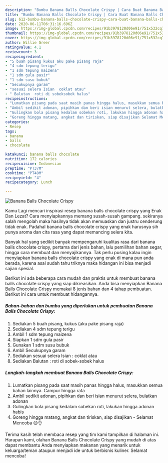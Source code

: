 ```yaml
---
description: "Bumbu Banana Balls Chocolate Crispy | Cara Buat Banana Balls Chocolate Crispy Yang Enak Banget"
title: "Bumbu Banana Balls Chocolate Crispy | Cara Buat Banana Balls Chocolate Crispy Yang Enak Banget"
slug: 612-bumbu-banana-balls-chocolate-crispy-cara-buat-banana-balls-chocolate-crispy-yang-enak-banget
date: 2020-06-11T06:31:16.696Z
image: https://img-global.cpcdn.com/recipes/91b3978120d06e91/751x532cq70/banana-balls-chocolate-crispy-foto-resep-utama.jpg
thumbnail: https://img-global.cpcdn.com/recipes/91b3978120d06e91/751x532cq70/banana-balls-chocolate-crispy-foto-resep-utama.jpg
cover: https://img-global.cpcdn.com/recipes/91b3978120d06e91/751x532cq70/banana-balls-chocolate-crispy-foto-resep-utama.jpg
author: Willie Greer
ratingvalue: 4.1
reviewcount: 3
recipeingredient:
- "5 buah pisang kukus aku pake pisang raja"
- "4 sdm tepung terigu"
- "1 sdm tepung maizena"
- "1 sdm gula pasir"
- "1 sdm susu bubuk"
- "Secukupnya garam"
- "sesuai selera Isian  coklat atau"
- " Balutan  roti di sobeksobek halus"
recipeinstructions:
- "Lumatkan pisang pada saat masih panas hingga halus, masukkan semua bahan lainnya. Campur hingga rata"
- "Ambil sedikit adonan, pipihkan dan beri isian menurut selera, bulatkan adonan"
- "Gulingkan bola pisang kedalam sobekan roti, lakukan hingga adonan habis"
- "Goreng hingga matang, angkat dan tiriskan, siap disajikan Selamat Mencoba 😉👌"
categories:
- Resep
tags:
- banana
- balls
- chocolate

katakunci: banana balls chocolate 
nutrition: 172 calories
recipecuisine: Indonesian
preptime: "PT37M"
cooktime: "PT48M"
recipeyield: "4"
recipecategory: Lunch

---
```



![Banana Balls Chocolate Crispy](https://img-global.cpcdn.com/recipes/91b3978120d06e91/751x532cq70/banana-balls-chocolate-crispy-foto-resep-utama.jpg)

Kamu Lagi mencari inspirasi resep banana balls chocolate crispy yang Enak Dan Lezat? Cara menyiapkannya memang susah-susah gampang. sekiranya salah mengolah maka hasilnya tidak akan memuaskan dan justru cenderung tidak enak. Padahal banana balls chocolate crispy yang enak harusnya sih punya aroma dan cita rasa yang dapat memancing selera kita.

Banyak hal yang sedikit banyak mempengaruhi kualitas rasa dari banana balls chocolate crispy, pertama dari jenis bahan, lalu pemilihan bahan segar, hingga cara membuat dan menyajikannya. Tak perlu pusing kalau ingin menyiapkan banana balls chocolate crispy yang enak di mana pun anda berada, karena asal sudah tahu triknya maka hidangan ini bisa menjadi sajian spesial.




Berikut ini ada beberapa cara mudah dan praktis untuk membuat banana balls chocolate crispy yang siap dikreasikan. Anda bisa menyiapkan Banana Balls Chocolate Crispy memakai 8 jenis bahan dan 4 tahap pembuatan. Berikut ini cara untuk membuat hidangannya.

<!--inarticleads1-->

##### Bahan-bahan dan bumbu yang diperlukan untuk pembuatan Banana Balls Chocolate Crispy:

1. Sediakan 5 buah pisang, kukus (aku pake pisang raja)
1. Sediakan 4 sdm tepung terigu
1. Ambil 1 sdm tepung maizena
1. Siapkan 1 sdm gula pasir
1. Gunakan 1 sdm susu bubuk
1. Ambil Secukupnya garam
1. Sediakan sesuai selera Isian : coklat atau
1. Sediakan  Balutan : roti di sobek-sobek halus




<!--inarticleads2-->

##### Langkah-langkah membuat Banana Balls Chocolate Crispy:

1. Lumatkan pisang pada saat masih panas hingga halus, masukkan semua bahan lainnya. Campur hingga rata
1. Ambil sedikit adonan, pipihkan dan beri isian menurut selera, bulatkan adonan
1. Gulingkan bola pisang kedalam sobekan roti, lakukan hingga adonan habis
1. Goreng hingga matang, angkat dan tiriskan, siap disajikan - Selamat Mencoba 😉👌




Terima kasih telah membaca resep yang tim kami tampilkan di halaman ini. Harapan kami, olahan Banana Balls Chocolate Crispy yang mudah di atas dapat membantu Anda menyiapkan makanan yang menarik untuk keluarga/teman ataupun menjadi ide untuk berbisnis kuliner. Selamat mencoba!
